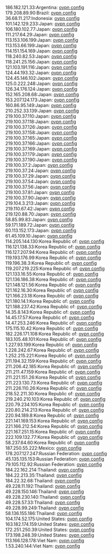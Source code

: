 186.182.121.33:Argentina: [ovpn config](vpn/186_182_121_33.ovpn)  
179.208.89.90:Brazil: [ovpn config](vpn/179_208_89_90.ovpn)  
36.68.11.217:Indonesia: [ovpn config](vpn/36_68_11_217.ovpn)  
101.142.129.233:Japan: [ovpn config](vpn/101_142_129_233.ovpn)  
106.180.102.77:Japan: [ovpn config](vpn/106_180_102_77.ovpn)  
111.217.64.29:Japan: [ovpn config](vpn/111_217_64_29.ovpn)  
113.153.106.199:Japan: [ovpn config](vpn/113_153_106_199.ovpn)  
113.153.66.199:Japan: [ovpn config](vpn/113_153_66_199.ovpn)  
114.151.154.169:Japan: [ovpn config](vpn/114_151_154_169.ovpn)  
118.240.82.53:Japan: [ovpn config](vpn/118_240_82_53.ovpn)  
118.241.25.156:Japan: [ovpn config](vpn/118_241_25_156.ovpn)  
121.103.191.116:Japan: [ovpn config](vpn/121_103_191_116.ovpn)  
124.44.193.32:Japan: [ovpn config](vpn/124_44_193_32.ovpn)  
124.45.146.102:Japan: [ovpn config](vpn/124_45_146_102.ovpn)  
125.0.222.248:Japan: [ovpn config](vpn/125_0_222_248.ovpn)  
126.34.176.124:Japan: [ovpn config](vpn/126_34_176_124.ovpn)  
152.165.208.68:Japan: [ovpn config](vpn/152_165_208_68.ovpn)  
153.207.124.173:Japan: [ovpn config](vpn/153_207_124_173.ovpn)  
160.86.95.149:Japan: [ovpn config](vpn/160_86_95_149.ovpn)  
210.252.33.139:Japan: [ovpn config](vpn/210_252_33_139.ovpn)  
219.100.37.110:Japan: [ovpn config](vpn/219_100_37_110.ovpn)  
219.100.37.118:Japan: [ovpn config](vpn/219_100_37_118.ovpn)  
219.100.37.126:Japan: [ovpn config](vpn/219_100_37_126.ovpn)  
219.100.37.158:Japan: [ovpn config](vpn/219_100_37_158.ovpn)  
219.100.37.165:Japan: [ovpn config](vpn/219_100_37_165.ovpn)  
219.100.37.166:Japan: [ovpn config](vpn/219_100_37_166.ovpn)  
219.100.37.169:Japan: [ovpn config](vpn/219_100_37_169.ovpn)  
219.100.37.179:Japan: [ovpn config](vpn/219_100_37_179.ovpn)  
219.100.37.190:Japan: [ovpn config](vpn/219_100_37_190.ovpn)  
219.100.37.2:Japan: [ovpn config](vpn/219_100_37_2.ovpn)  
219.100.37.24:Japan: [ovpn config](vpn/219_100_37_24.ovpn)  
219.100.37.29:Japan: [ovpn config](vpn/219_100_37_29.ovpn)  
219.100.37.54:Japan: [ovpn config](vpn/219_100_37_54.ovpn)  
219.100.37.56:Japan: [ovpn config](vpn/219_100_37_56.ovpn)  
219.100.37.81:Japan: [ovpn config](vpn/219_100_37_81.ovpn)  
219.100.37.90:Japan: [ovpn config](vpn/219_100_37_90.ovpn)  
219.104.3.213:Japan: [ovpn config](vpn/219_104_3_213.ovpn)  
219.110.67.42:Japan: [ovpn config](vpn/219_110_67_42.ovpn)  
219.120.88.70:Japan: [ovpn config](vpn/219_120_88_70.ovpn)  
58.85.99.83:Japan: [ovpn config](vpn/58_85_99_83.ovpn)  
59.171.189.72:Japan: [ovpn config](vpn/59_171_189_72.ovpn)  
60.113.152.173:Japan: [ovpn config](vpn/60_113_152_173.ovpn)  
61.45.109.10:Japan: [ovpn config](vpn/61_45_109_10.ovpn)  
114.205.144.130:Korea Republic of: [ovpn config](vpn/114_205_144_130.ovpn)  
116.121.138.33:Korea Republic of: [ovpn config](vpn/116_121_138_33.ovpn)  
116.127.207.94:Korea Republic of: [ovpn config](vpn/116_127_207_94.ovpn)  
119.193.176.99:Korea Republic of: [ovpn config](vpn/119_193_176_99.ovpn)  
119.196.38.3:Korea Republic of: [ovpn config](vpn/119_196_38_3.ovpn)  
119.207.219.225:Korea Republic of: [ovpn config](vpn/119_207_219_225.ovpn)  
121.133.16.55:Korea Republic of: [ovpn config](vpn/121_133_16_55.ovpn)  
121.136.186.38:Korea Republic of: [ovpn config](vpn/121_136_186_38.ovpn)  
121.148.121.56:Korea Republic of: [ovpn config](vpn/121_148_121_56.ovpn)  
121.162.16.30:Korea Republic of: [ovpn config](vpn/121_162_16_30.ovpn)  
121.166.23.18:Korea Republic of: [ovpn config](vpn/121_166_23_18.ovpn)  
121.180.14.1:Korea Republic of: [ovpn config](vpn/121_180_14_1.ovpn)  
121.188.237.42:Korea Republic of: [ovpn config](vpn/121_188_237_42.ovpn)  
14.35.8.143:Korea Republic of: [ovpn config](vpn/14_35_8_143.ovpn)  
14.45.17.57:Korea Republic of: [ovpn config](vpn/14_45_17_57.ovpn)  
14.47.253.246:Korea Republic of: [ovpn config](vpn/14_47_253_246.ovpn)  
175.115.10.42:Korea Republic of: [ovpn config](vpn/175_115_10_42.ovpn)  
182.226.171.108:Korea Republic of: [ovpn config](vpn/182_226_171_108.ovpn)  
183.105.48.101:Korea Republic of: [ovpn config](vpn/183_105_48_101.ovpn)  
1.227.93.199:Korea Republic of: [ovpn config](vpn/1_227_93_199.ovpn)  
1.228.242.67:Korea Republic of: [ovpn config](vpn/1_228_242_67.ovpn)  
1.252.215.221:Korea Republic of: [ovpn config](vpn/1_252_215_221.ovpn)  
211.194.32.159:Korea Republic of: [ovpn config](vpn/211_194_32_159.ovpn)  
211.206.42.185:Korea Republic of: [ovpn config](vpn/211_206_42_185.ovpn)  
211.211.47.159:Korea Republic of: [ovpn config](vpn/211_211_47_159.ovpn)  
211.221.151.26:Korea Republic of: [ovpn config](vpn/211_221_151_26.ovpn)  
211.223.130.73:Korea Republic of: [ovpn config](vpn/211_223_130_73.ovpn)  
211.226.110.26:Korea Republic of: [ovpn config](vpn/211_226_110_26.ovpn)  
218.52.211.30:Korea Republic of: [ovpn config](vpn/218_52_211_30.ovpn)  
219.240.210.103:Korea Republic of: [ovpn config](vpn/219_240_210_103.ovpn)  
220.79.234.105:Korea Republic of: [ovpn config](vpn/220_79_234_105.ovpn)  
220.80.214.213:Korea Republic of: [ovpn config](vpn/220_80_214_213.ovpn)  
220.94.189.8:Korea Republic of: [ovpn config](vpn/220_94_189_8.ovpn)  
221.141.169.153:Korea Republic of: [ovpn config](vpn/221_141_169_153.ovpn)  
221.166.212.54:Korea Republic of: [ovpn config](vpn/221_166_212_54.ovpn)  
221.167.251.15:Korea Republic of: [ovpn config](vpn/221_167_251_15.ovpn)  
222.109.132.77:Korea Republic of: [ovpn config](vpn/222_109_132_77.ovpn)  
58.237.64.60:Korea Republic of: [ovpn config](vpn/58_237_64_60.ovpn)  
187.250.55.222:Mexico: [ovpn config](vpn/187_250_55_222.ovpn)  
178.207.127.247:Russian Federation: [ovpn config](vpn/178_207_127_247.ovpn)  
45.135.135.153:Russian Federation: [ovpn config](vpn/45_135_135_153.ovpn)  
79.105.112.92:Russian Federation: [ovpn config](vpn/79_105_112_92.ovpn)  
184.22.162.214:Thailand: [ovpn config](vpn/184_22_162_214.ovpn)  
184.22.213.35:Thailand: [ovpn config](vpn/184_22_213_35.ovpn)  
184.22.32.68:Thailand: [ovpn config](vpn/184_22_32_68.ovpn)  
49.228.11.192:Thailand: [ovpn config](vpn/49_228_11_192.ovpn)  
49.228.150.146:Thailand: [ovpn config](vpn/49_228_150_146.ovpn)  
49.228.230.140:Thailand: [ovpn config](vpn/49_228_230_140.ovpn)  
49.228.57.33:Thailand: [ovpn config](vpn/49_228_57_33.ovpn)  
49.228.99.249:Thailand: [ovpn config](vpn/49_228_99_249.ovpn)  
58.136.155.186:Thailand: [ovpn config](vpn/58_136_155_186.ovpn)  
104.174.52.175:United States: [ovpn config](vpn/104_174_52_175.ovpn)  
163.182.174.159:United States: [ovpn config](vpn/163_182_174_159.ovpn)  
172.251.250.39:United States: [ovpn config](vpn/172_251_250_39.ovpn)  
173.198.248.39:United States: [ovpn config](vpn/173_198_248_39.ovpn)  
113.166.128.178:Viet Nam: [ovpn config](vpn/113_166_128_178.ovpn)  
1.53.240.144:Viet Nam: [ovpn config](vpn/1_53_240_144.ovpn)  
